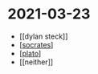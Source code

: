 # 2021-03-23

- [[dylan steck]]
- [[socrates]]
- [[plato]]
- [[neither]]

[//begin]: # "Autogenerated link references for markdown compatibility"
[socrates]: ../socrates "Socrates"
[plato]: ../plato "Plato"
[//end]: # "Autogenerated link references"